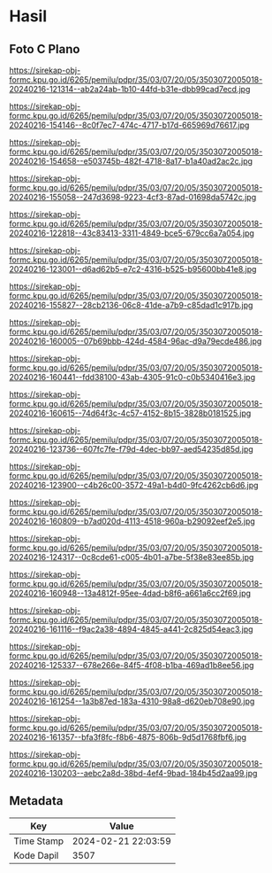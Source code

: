 # Hasil

## Foto C Plano

https://sirekap-obj-formc.kpu.go.id/6265/pemilu/pdpr/35/03/07/20/05/3503072005018-20240216-121314--ab2a24ab-1b10-44fd-b31e-dbb99cad7ecd.jpg

https://sirekap-obj-formc.kpu.go.id/6265/pemilu/pdpr/35/03/07/20/05/3503072005018-20240216-154146--8c0f7ec7-474c-4717-b17d-665969d76617.jpg

https://sirekap-obj-formc.kpu.go.id/6265/pemilu/pdpr/35/03/07/20/05/3503072005018-20240216-154658--e503745b-482f-4718-8a17-b1a40ad2ac2c.jpg

https://sirekap-obj-formc.kpu.go.id/6265/pemilu/pdpr/35/03/07/20/05/3503072005018-20240216-155058--247d3698-9223-4cf3-87ad-01698da5742c.jpg

https://sirekap-obj-formc.kpu.go.id/6265/pemilu/pdpr/35/03/07/20/05/3503072005018-20240216-122818--43c83413-3311-4849-bce5-679cc6a7a054.jpg

https://sirekap-obj-formc.kpu.go.id/6265/pemilu/pdpr/35/03/07/20/05/3503072005018-20240216-123001--d6ad62b5-e7c2-4316-b525-b95600bb41e8.jpg

https://sirekap-obj-formc.kpu.go.id/6265/pemilu/pdpr/35/03/07/20/05/3503072005018-20240216-155827--28cb2136-06c8-41de-a7b9-c85dad1c917b.jpg

https://sirekap-obj-formc.kpu.go.id/6265/pemilu/pdpr/35/03/07/20/05/3503072005018-20240216-160005--07b69bbb-424d-4584-96ac-d9a79ecde486.jpg

https://sirekap-obj-formc.kpu.go.id/6265/pemilu/pdpr/35/03/07/20/05/3503072005018-20240216-160441--fdd38100-43ab-4305-91c0-c0b5340416e3.jpg

https://sirekap-obj-formc.kpu.go.id/6265/pemilu/pdpr/35/03/07/20/05/3503072005018-20240216-160615--74d64f3c-4c57-4152-8b15-3828b0181525.jpg

https://sirekap-obj-formc.kpu.go.id/6265/pemilu/pdpr/35/03/07/20/05/3503072005018-20240216-123736--607fc7fe-f79d-4dec-bb97-aed54235d85d.jpg

https://sirekap-obj-formc.kpu.go.id/6265/pemilu/pdpr/35/03/07/20/05/3503072005018-20240216-123900--c4b26c00-3572-49a1-b4d0-9fc4262cb6d6.jpg

https://sirekap-obj-formc.kpu.go.id/6265/pemilu/pdpr/35/03/07/20/05/3503072005018-20240216-160809--b7ad020d-4113-4518-960a-b29092eef2e5.jpg

https://sirekap-obj-formc.kpu.go.id/6265/pemilu/pdpr/35/03/07/20/05/3503072005018-20240216-124317--0c8cde61-c005-4b01-a7be-5f38e83ee85b.jpg

https://sirekap-obj-formc.kpu.go.id/6265/pemilu/pdpr/35/03/07/20/05/3503072005018-20240216-160948--13a4812f-95ee-4dad-b8f6-a661a6cc2f69.jpg

https://sirekap-obj-formc.kpu.go.id/6265/pemilu/pdpr/35/03/07/20/05/3503072005018-20240216-161116--f9ac2a38-4894-4845-a441-2c825d54eac3.jpg

https://sirekap-obj-formc.kpu.go.id/6265/pemilu/pdpr/35/03/07/20/05/3503072005018-20240216-125337--678e266e-84f5-4f08-b1ba-469ad1b8ee56.jpg

https://sirekap-obj-formc.kpu.go.id/6265/pemilu/pdpr/35/03/07/20/05/3503072005018-20240216-161254--1a3b87ed-183a-4310-98a8-d620eb708e90.jpg

https://sirekap-obj-formc.kpu.go.id/6265/pemilu/pdpr/35/03/07/20/05/3503072005018-20240216-161357--bfa3f8fc-f8b6-4875-806b-9d5d1768fbf6.jpg

https://sirekap-obj-formc.kpu.go.id/6265/pemilu/pdpr/35/03/07/20/05/3503072005018-20240216-130203--aebc2a8d-38bd-4ef4-9bad-184b45d2aa99.jpg


## Metadata

| Key        | Value               |
| ---------- | ------------------- |
| Time Stamp | 2024-02-21 22:03:59 |
| Kode Dapil | 3507                |



